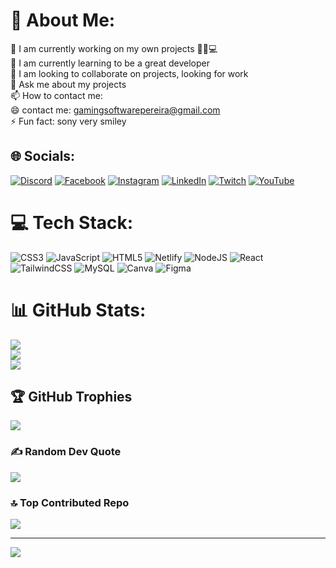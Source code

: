 # 💫 About Me:
🔭 I am currently working on my own projects ✍🏻💻<br>🌱 I am currently learning to be a great developer<br>👯 I am looking to collaborate on projects, looking for work<br>💬 Ask me about my projects<br>📫 How to contact me:<br>😄 contact me: gamingsoftwarepereira@gmail.com<br>⚡ Fun fact: sony very smiley


## 🌐 Socials:
[![Discord](https://img.shields.io/badge/Discord-%237289DA.svg?logo=discord&logoColor=white)](https://discord.gg/roka1#6910) [![Facebook](https://img.shields.io/badge/Facebook-%231877F2.svg?logo=Facebook&logoColor=white)](https://facebook.com/olopezrestrepo) [![Instagram](https://img.shields.io/badge/Instagram-%23E4405F.svg?logo=Instagram&logoColor=white)](https://instagram.com/oscar915lr) [![LinkedIn](https://img.shields.io/badge/LinkedIn-%230077B5.svg?logo=linkedin&logoColor=white)](https://linkedin.com/in/oscar-eduardo-lopez-restrepo-968a91265) [![Twitch](https://img.shields.io/badge/Twitch-%239146FF.svg?logo=Twitch&logoColor=white)](https://twitch.tv/roooka_) [![YouTube](https://img.shields.io/badge/YouTube-%23FF0000.svg?logo=YouTube&logoColor=white)](https://youtube.com/@Oscarloco1859) 

# 💻 Tech Stack:
![CSS3](https://img.shields.io/badge/css3-%231572B6.svg?style=flat&logo=css3&logoColor=white) ![JavaScript](https://img.shields.io/badge/javascript-%23323330.svg?style=flat&logo=javascript&logoColor=%23F7DF1E) ![HTML5](https://img.shields.io/badge/html5-%23E34F26.svg?style=flat&logo=html5&logoColor=white) ![Netlify](https://img.shields.io/badge/netlify-%23000000.svg?style=flat&logo=netlify&logoColor=#00C7B7) ![NodeJS](https://img.shields.io/badge/node.js-6DA55F?style=flat&logo=node.js&logoColor=white) ![React](https://img.shields.io/badge/react-%2320232a.svg?style=flat&logo=react&logoColor=%2361DAFB) ![TailwindCSS](https://img.shields.io/badge/tailwindcss-%2338B2AC.svg?style=flat&logo=tailwind-css&logoColor=white) ![MySQL](https://img.shields.io/badge/mysql-%2300f.svg?style=flat&logo=mysql&logoColor=white) ![Canva](https://img.shields.io/badge/Canva-%2300C4CC.svg?style=flat&logo=Canva&logoColor=white) 	![Figma](https://img.shields.io/badge/figma-%23F24E1E.svg?style=flat&logo=figma&logoColor=white)
# 📊 GitHub Stats:
![](https://github-readme-stats.vercel.app/api?username=oscar91511&theme=highcontrast&hide_border=false&include_all_commits=false&count_private=false)<br/>
![](https://github-readme-streak-stats.herokuapp.com/?user=oscar91511&theme=highcontrast&hide_border=false)<br/>
![](https://github-readme-stats.vercel.app/api/top-langs/?username=oscar91511&theme=highcontrast&hide_border=false&include_all_commits=false&count_private=false&layout=compact)

## 🏆 GitHub Trophies
![](https://github-profile-trophy.vercel.app/?username=oscar91511&theme=radical&no-frame=false&no-bg=true&margin-w=4)

### ✍️ Random Dev Quote
![](https://quotes-github-readme.vercel.app/api?type=horizontal&theme=radical)

### 🔝 Top Contributed Repo
![](https://github-contributor-stats.vercel.app/api?username=oscar91511&limit=5&theme=dark&combine_all_yearly_contributions=true)

---
[![](https://visitcount.itsvg.in/api?id=oscar91511&icon=0&color=0)](https://visitcount.itsvg.in)

<!-- Proudly created with GPRM ( https://gprm.itsvg.in ) -->
